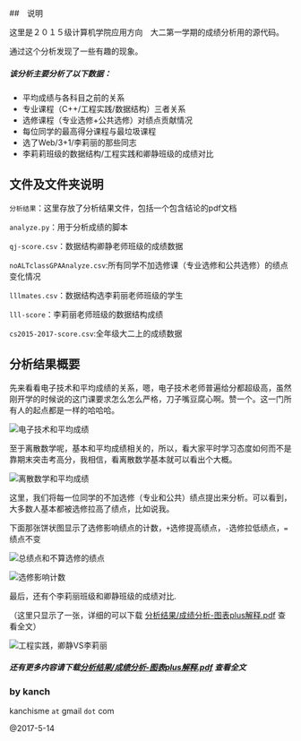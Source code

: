 ##　说明

这里是２０１５级计算机学院应用方向　大二第一学期的成绩分析用的源代码。

通过这个分析发现了一些有趣的现象。

##### 该分析主要分析了以下数据：

* 平均成绩与各科目之前的关系
* 专业课程（C++/工程实践/数据结构）三者关系
* 选修课程（专业选修+公共选修）对绩点贡献情况
*  每位同学的最高得分课程与最垃圾课程
* 选了Web/3+1/李莉丽的那些同志
* 李莉莉班级的数据结构/工程实践和卿静班级的成绩对比


## 文件及文件夹说明

`分析结果`：这里存放了分析结果文件，包括一个包含结论的pdf文档

`analyze.py`：用于分析成绩的脚本

`qj-score.csv`：数据结构卿静老师班级的成绩数据

`noALTclassGPAAnalyze.csv`:所有同学不加选修课（专业选修和公共选修）的绩点变化情况

`lllmates.csv`：数据结构选李莉丽老师班级的学生

`lll-score`：李莉丽老师班级的数据结构成绩

`cs2015-2017-score.csv`:全年级大二上的成绩数据

## 分析结果概要

先来看看电子技术和平均成绩的关系，嗯，电子技术老师普遍给分都超级高，虽然刚开学的时候说的这门课要求怎么怎么严格，刀子嘴豆腐心啊。赞一个。这一门所有人的起点都是一样的哈哈哈。

![电子技术和平均成绩](https://github.com/ankanch/data-analysis/raw/master/CUIT-2017%E8%AE%A1%E7%AE%97%E6%9C%BA%E5%BA%94%E7%94%A8%E6%88%90%E7%BB%A9%E6%95%B0%E6%8D%AE%E5%88%86%E6%9E%90/%E5%88%86%E6%9E%90%E7%BB%93%E6%9E%9C/%E7%94%B5%E5%AD%90%E6%8A%80%E6%9C%AF%E5%9F%BA%E7%A1%80VS%E5%B9%B3%E5%9D%87%E6%88%90%E7%BB%A9.jpg)

至于离散数学呢，基本和平均成绩相关的，所以，看大家平时学习态度如何而不是靠期末突击考高分，我相信，看离散数学基本就可以看出个大概。

![离散数学和平均成绩](https://github.com/ankanch/data-analysis/raw/master/CUIT-2017%E8%AE%A1%E7%AE%97%E6%9C%BA%E5%BA%94%E7%94%A8%E6%88%90%E7%BB%A9%E6%95%B0%E6%8D%AE%E5%88%86%E6%9E%90/%E5%88%86%E6%9E%90%E7%BB%93%E6%9E%9C/%E7%A6%BB%E6%95%A3vs%E5%B9%B3%E5%9D%87%E6%88%90%E7%BB%A9.jpg)

这里，我们将每一位同学的不加选修（专业和公共）绩点提出来分析。可以看到，大多数人基本都被选修拉高了绩点，比如说我。

下面那张饼状图显示了选修影响绩点的计数，`+`选修提高绩点，`-`选修拉低绩点，`=`绩点不变

![总绩点和不算选修的绩点](https://github.com/ankanch/data-analysis/raw/master/CUIT-2017%E8%AE%A1%E7%AE%97%E6%9C%BA%E5%BA%94%E7%94%A8%E6%88%90%E7%BB%A9%E6%95%B0%E6%8D%AE%E5%88%86%E6%9E%90/%E5%88%86%E6%9E%90%E7%BB%93%E6%9E%9C/%E6%80%BB%E7%BB%A9%E7%82%B9%E4%B8%8E%E4%B8%8D%E7%AE%97%E9%80%89%E4%BF%AE%E7%9A%84%E7%BB%A9%E7%82%B9.jpg)

![选修影响计数](https://github.com/ankanch/data-analysis/raw/master/CUIT-2017%E8%AE%A1%E7%AE%97%E6%9C%BA%E5%BA%94%E7%94%A8%E6%88%90%E7%BB%A9%E6%95%B0%E6%8D%AE%E5%88%86%E6%9E%90/%E5%88%86%E6%9E%90%E7%BB%93%E6%9E%9C/%E9%80%89%E4%BF%AE%E5%BD%B1%E5%93%8D%E8%AE%A1%E6%95%B0.jpg)

最后，还有个李莉丽班级和卿静班级的成绩对比.

（这里只显示了一张，详细的可以下载 [分析结果/成绩分析-图表plus解释.pdf](https://github.com/ankanch/data-analysis/raw/master/CUIT-2017%E8%AE%A1%E7%AE%97%E6%9C%BA%E5%BA%94%E7%94%A8%E6%88%90%E7%BB%A9%E6%95%B0%E6%8D%AE%E5%88%86%E6%9E%90/%E5%88%86%E6%9E%90%E7%BB%93%E6%9E%9C/%E6%88%90%E7%BB%A9%E5%88%86%E6%9E%90-%E5%9B%BE%E8%A1%A8plus%E8%A7%A3%E9%87%8A.pdf) 查看全文）

![工程实践，卿静VS李莉丽](https://github.com/ankanch/data-analysis/raw/master/CUIT-2017%E8%AE%A1%E7%AE%97%E6%9C%BA%E5%BA%94%E7%94%A8%E6%88%90%E7%BB%A9%E6%95%B0%E6%8D%AE%E5%88%86%E6%9E%90/%E5%88%86%E6%9E%90%E7%BB%93%E6%9E%9C/QQ%E6%88%AA%E5%9B%BE20170218203056.jpg)

##### 还有更多内容请下载[分析结果/成绩分析-图表plus解释.pdf](https://github.com/ankanch/data-analysis/raw/master/CUIT-2017%E8%AE%A1%E7%AE%97%E6%9C%BA%E5%BA%94%E7%94%A8%E6%88%90%E7%BB%A9%E6%95%B0%E6%8D%AE%E5%88%86%E6%9E%90/%E5%88%86%E6%9E%90%E7%BB%93%E6%9E%9C/%E6%88%90%E7%BB%A9%E5%88%86%E6%9E%90-%E5%9B%BE%E8%A1%A8plus%E8%A7%A3%E9%87%8A.pdf) 查看全文

### by kanch

kanchisme `at` gmail `dot` com

@2017-5-14